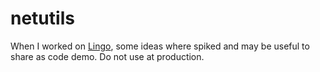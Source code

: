 # netutils
When I worked on [Lingo](https://github.com/substratusai/lingo), some ideas where spiked and may be useful to share as code demo.
Do not use at production.

